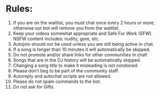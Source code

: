 Rules:
=========

<ol>
<li> If you are on the waitlist, you must chat once every 2 hours or more, otherwise our bot will remove you from the waitlist. </li>
<li> Keep your videos somewhat appropriate and Safe For Work (SFW). NSFW content includes: nudity, gore, etc. </li>
<li> Autojoin should not be used unless you are still being active in chat. </li>
<li> If a song is longer than 10 minutes it will automatically be skipped. </li>
<li> Do not promote and/or share links for other communities in chat! </li>
<li> Songs that are in the DJ history will be automatically skipped. </li>
<li> Changing a song title to make it misleading is not condoned. </li>
<li> Please don't beg to be part of the community staff. </li>
<li> Autoreply and autochat scripts are not allowed. </li>
<li> Please do not spam commands to the bot. </li>
<li> Do not ask for Gifts. </li>
</ol>
